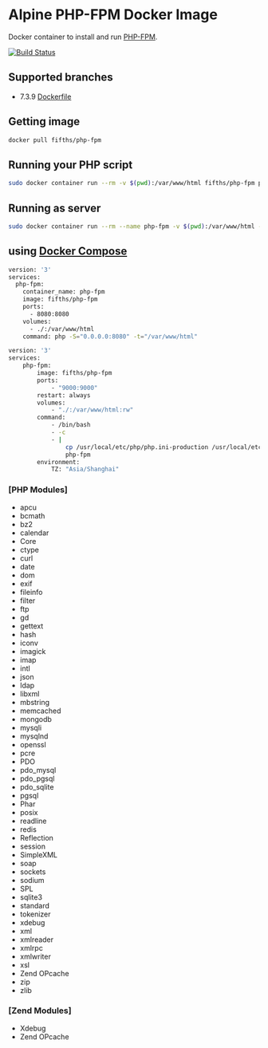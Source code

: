 # Alpine PHP-FPM Docker Image

Docker container to install and run [PHP-FPM](https://www.php.net/).

[![Build Status](https://travis-ci.org/fifths/php-fpm.svg?branch=master)](https://travis-ci.org/fifths/php-fpm)

## Supported branches 

- 7.3.9 [Dockerfile](https://github.com/fifths/php-fpm/blob/master/7.3.9/Dockerfile)

## Getting image

```sh
docker pull fifths/php-fpm
```

## Running your PHP script

```sh
sudo docker container run --rm -v $(pwd):/var/www/html fifths/php-fpm php index.php
```

## Running as server

```sh
sudo docker container run --rm --name php-fpm -v $(pwd):/var/www/html -p 8080:8080 fifths/php-fpm php -S="0.0.0.0:8080" -t="/var/www/html"
```

## using  [Docker Compose](https://docs.docker.com/compose/)

```sh
version: '3'
services:
  php-fpm:
    container_name: php-fpm
    image: fifths/php-fpm
    ports:
      - 8080:8080
    volumes:
      - ./:/var/www/html
    command: php -S="0.0.0.0:8080" -t="/var/www/html"
```

```sh
version: '3'
services:
    php-fpm:
        image: fifths/php-fpm
        ports:
            - "9000:9000"
        restart: always
        volumes:
            - "./:/var/www/html:rw"
        command:
            - /bin/bash
            - -c
            - |
                cp /usr/local/etc/php/php.ini-production /usr/local/etc/php/php.ini
                php-fpm
        environment:
            TZ: "Asia/Shanghai"
```


### [PHP Modules]
- apcu
- bcmath
- bz2
- calendar
- Core
- ctype
- curl
- date
- dom
- exif
- fileinfo
- filter
- ftp
- gd
- gettext
- hash
- iconv
- imagick
- imap
- intl
- json
- ldap
- libxml
- mbstring
- memcached
- mongodb
- mysqli
- mysqlnd
- openssl
- pcre
- PDO
- pdo_mysql
- pdo_pgsql
- pdo_sqlite
- pgsql
- Phar
- posix
- readline
- redis
- Reflection
- session
- SimpleXML
- soap
- sockets
- sodium
- SPL
- sqlite3
- standard
- tokenizer
- xdebug
- xml
- xmlreader
- xmlrpc
- xmlwriter
- xsl
- Zend OPcache
- zip
- zlib

### [Zend Modules]
- Xdebug
- Zend OPcache
